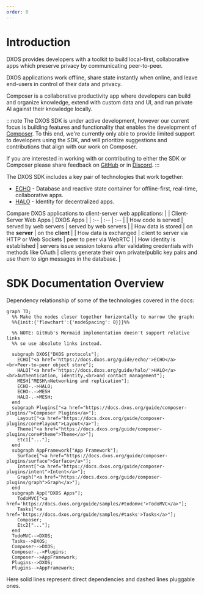 ```yaml
---
order: 0
---
```


# Introduction

DXOS provides developers with a toolkit to build local-first, collaborative apps which preserve privacy by communicating peer-to-peer.

DXOS applications work offline, share state instantly when online, and leave end-users in control of their data and privacy.

Composer is a collaborative productivity app where developers can build and organize knowledge, extend with custom data and UI, and run private AI against their knowledge locally.

:::note
The DXOS SDK is under active development, however our current focus is building features and functionality that enables the development of [Composer](https://dxos.org/composer). To this end, we're currently only able to provide limited support to developers using the SDK, and will prioritize suggestions and contributions that align with our work on Composer.

If you are interested in working with or contributing to either the SDK or Composer please share feedback on [GitHub](https://github.com/dxos/dxos/issues) or in [Discord](https://dxos.org/discord).
:::

The DXOS SDK includes a key pair of technologies that work together:

- [ECHO](echo/) - Database and reactive state container for offline-first, real-time, collaborative apps.
- [HALO](halo/) - Identity for decentralized apps.

Compare DXOS applications to client-server web applications:
| | Client-Server Web Apps | DXOS Apps |
| :-- | :-- | :-- |
| How code is served | served by web servers | served by web servers |
| How data is stored | on the **server** | on the **client** |
| How data is exchanged | client to server via HTTP or Web Sockets | peer to peer via WebRTC |
| How identity is established | servers issue session tokens after validating credentials with methods like OAuth | clients generate their own private/public key pairs and use them to sign messages in the database. |

# SDK Documentation Overview

Dependency relationship of some of the technologies covered in the docs:

```mermaid
graph TD;
  %% Make the nodes closer together horizontally to narrow the graph:
  %%{init:{'flowchart':{'nodeSpacing': 8}}}%%

  %% NOTE: GitHub's Mermaid implementation doesn't support relative links
  %% so use absolute links instead.

  subgraph DXOS["DXOS protocols"];
    ECHO["<a href='https://docs.dxos.org/guide/echo/'>ECHO</a><br>Peer-to-peer object store"];
    HALO["<a href='https://docs.dxos.org/guide/halo/'>HALO</a><br>Authentication, identity,<br>and contact management"];
    MESH["MESH\nNetworking and replication"];
    ECHO-.->HALO;
    ECHO-.->MESH
    HALO-.->MESH;
  end
  subgraph Plugins["<a href="https://docs.dxos.org/guide/composer-plugins/">Composer Plugins</a>"];
    Layout["<a href="https://docs.dxos.org/guide/composer-plugins/core#layout">Layout</a>"];
    Theme["<a href="https://docs.dxos.org/guide/composer-plugins/core#theme">Theme</a>"];
    Etc1["..."];
  end
  subgraph AppFramework["App Framework"];
    Surface["<a href="https://docs.dxos.org/guide/composer-plugins/surface">Surface</a>"];
    Intent["<a href="https://docs.dxos.org/guide/composer-plugins/intent">Intent</a>"];
    Graph["<a href="https://docs.dxos.org/guide/composer-plugins/graph">Graph</a>"];
  end
  subgraph App["DXOS Apps"];
    TodoMVC["<a href='https://docs.dxos.org/guide/samples/#todomvc'>TodoMVC</a>"];
    Tasks["<a href='https://docs.dxos.org/guide/samples/#tasks'>Tasks</a>"];
    Composer;
    Etc2["..."];
  end
  TodoMVC-->DXOS;
  Tasks-->DXOS;
  Composer-->DXOS;
  Composer-.->Plugins;
  Composer-->AppFramework;
  Plugins-->DXOS;
  Plugins-->AppFramework;
```

Here solid lines represent direct dependencies and dashed lines pluggable ones.
